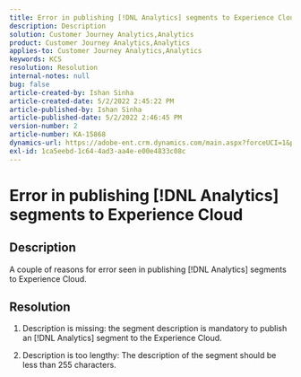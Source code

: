 ```yaml
---
title: Error in publishing [!DNL Analytics] segments to Experience Cloud
description: Description
solution: Customer Journey Analytics,Analytics
product: Customer Journey Analytics,Analytics
applies-to: Customer Journey Analytics,Analytics
keywords: KCS
resolution: Resolution
internal-notes: null
bug: false
article-created-by: Ishan Sinha
article-created-date: 5/2/2022 2:45:22 PM
article-published-by: Ishan Sinha
article-published-date: 5/2/2022 2:46:45 PM
version-number: 2
article-number: KA-15868
dynamics-url: https://adobe-ent.crm.dynamics.com/main.aspx?forceUCI=1&pagetype=entityrecord&etn=knowledgearticle&id=8c8c127a-26ca-ec11-a7b5-6045bd00dca1
exl-id: 1ca5eebd-1c64-4ad3-aa4e-e00e4833c08c
---
```

# Error in publishing [!DNL Analytics] segments to Experience Cloud

## Description


A couple of reasons for error seen in publishing [!DNL Analytics] segments to Experience Cloud.


## Resolution


1. Description is missing: the segment description is mandatory to publish an [!DNL Analytics] segment to the Experience Cloud.

2. Description is too lengthy: The description of the segment should be less than 255 characters.
